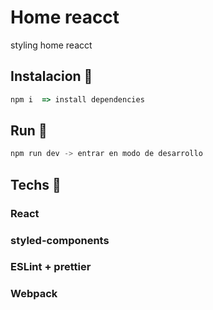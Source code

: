 # Home reacct

styling home reacct

## Instalacion 🚀

```js
npm i  => install dependencies
```

## Run 🚀

```js
npm run dev -> entrar en modo de desarrollo
```

## Techs 🚀

### React 
### styled-components
### ESLint + prettier
### Webpack